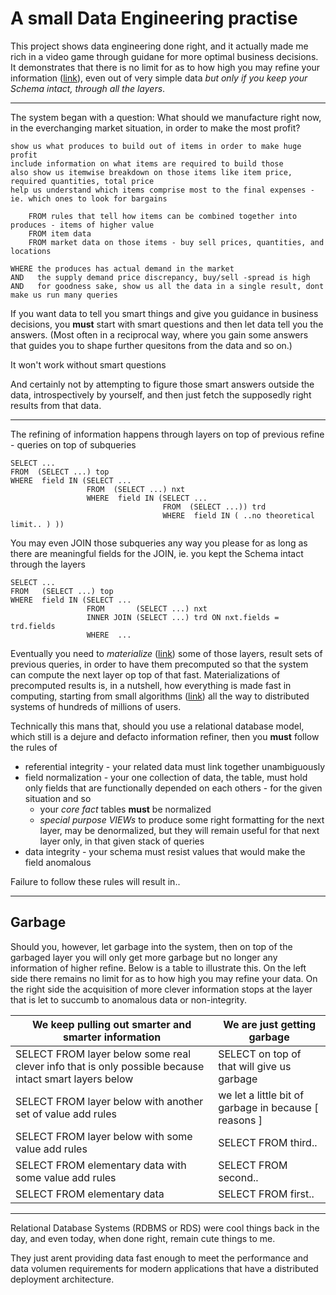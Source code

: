 # A small Data Engineering practise

This project shows data engineering done right, and it actually made me rich in a video game through guidane for more optimal business decisions. It demonstrates that there is no limit for as to how high you may refine your information ([link](https://github.com/anzo-p/eve-in-oracle/blob/b4f763331b5972e0729519fbf1f61944ca6f4b55/4_reports/materials.sql#L236)), even out of very simple data *but only if you keep your Schema intact, through all the layers*.

---

The system began with a question: What should we manufacture right now, in the everchanging market situation, in order to make the most profit?

```
show us what produces to build out of items in order to make huge profit
include information on what items are required to build those
also show us itemwise breakdown on those items like item price, required quantities, total price
help us understand which items comprise most to the final expenses - ie. which ones to look for bargains

    FROM rules that tell how items can be combined together into produces - items of higher value
    FROM item data
    FROM market data on those items - buy sell prices, quantities, and locations

WHERE the produces has actual demand in the market
AND   the supply demand price discrepancy, buy/sell -spread is high
AND   for goodness sake, show us all the data in a single result, dont make us run many queries
```

If you want data to tell you smart things and give you guidance in business decisions, you **must** start with smart questions and then let data tell you the answers. (Most often in a reciprocal way, where you gain some answers that guides you to shape further quesitons from the data and so on.)

It won't work without smart questions

And certainly not by attempting to figure those smart answers outside the data, introspectively by yourself, and then just fetch the supposedly right results from that data.

---

The refining of information happens through layers on top of previous refine - queries on top of subqueries

```
SELECT ...
FROM  (SELECT ...) top
WHERE  field IN (SELECT ...
                 FROM  (SELECT ...) nxt
                 WHERE  field IN (SELECT ...
                                  FROM  (SELECT ...)) trd
                                  WHERE  field IN ( ..no theoretical limit.. ) ))
```

You may even JOIN those subqueries any way you please for as long as there are meaningful fields for the JOIN, ie. you kept the Schema intact through the layers

```
SELECT ...
FROM   (SELECT ...) top
WHERE  field IN (SELECT ...
                 FROM       (SELECT ...) nxt
                 INNER JOIN (SELECT ...) trd ON nxt.fields = trd.fields
                 WHERE  ...
```

Eventually you need to *materialize* ([link](https://github.com/anzo-p/eve-in-oracle/blob/b4f763331b5972e0729519fbf1f61944ca6f4b55/1_create/7_create_view.sql)) some of those layers, result sets of previous queries, in order to have them precomputed so that the system can compute the next layer op top of that fast. Materializations of precomputed results is, in a nutshell, how everything is made fast in computing, starting from small algorithms ([link](https://gist.github.com/anzo-p/4d7ddc5529a05dcf9e09aa3ee746dfc7)) all the way to distributed systems of hundreds of millions of users.

Technically this mans that, should you use a relational database model, which still is a dejure and defacto information refiner, then you **must** follow the rules of
- referential integrity - your related data must link together unambiguously
- field normalization - your one collection of data, the table, must hold only fields that are functionally depended on each others - for the given situation and so
  - your *core fact* tables **must** be normalized
  - *special purpose VIEWs* to produce some right formatting for the next layer, may be denormalized, but they will remain useful for that next layer only, in that given stack of queries
- data integrity - your schema must resist values that would make the field anomalous

Failure to follow these rules will result in..

---

## Garbage

Should you, however, let garbage into the system, then on top of the garbaged layer you will only get more garbage but no longer any information of higher refine. Below is a table to illustrate this. On the left side there remains no limit for as to how high you may refine your data. On the right side the acquisition of more clever information stops at the layer that is let to succumb to anomalous data or non-integrity.

| We keep pulling out smarter and smarter information | We are just getting garbage |
| ------------- | ----------- |
| SELECT FROM layer below some real clever info that is only possible because intact smart layers below | SELECT on top of that will give us garbage |
| SELECT FROM layer below with another set of value add rules | we let a little bit of garbage in because [ reasons ] |
| SELECT FROM layer below with some value add rules | SELECT FROM third.. |
| SELECT FROM elementary data with some value add rules | SELECT FROM second.. |
| SELECT FROM elementary data | SELECT FROM first.. |

---

Relational Database Systems (RDBMS or RDS) were cool things back in the day, and even today, when done right, remain cute things to me.

They just arent providing data fast enough to meet the performance and data volumen requirements for modern applications that have a distributed deployment architecture.
